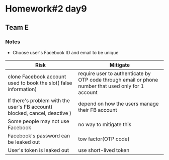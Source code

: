 # Homework#2 day9  
## Team E  
### **Notes**  
* Choose user's Facebook ID and email to be unique  

Risk | Mitigate
---- | --------
clone Facebook account used to book the slot( false information) | require user to authenticate by OTP code through email or phone number that used only for 1 account  
If there's problem with the user's FB account( blocked, cancel, deactive ) | depend on how the users manage their FB account  
Some people may not use Facebook | no way to mitigate this  
Facebook's password can be leaked out | tow factor(OTP code)  
User's token is leaked out | use short-lived token  
